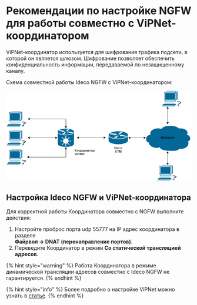 # Рекомендации по настройке NGFW для работы совместно с ViPNet-координатором

ViPNet-координатор используется для шифрования трафика подсети, в которой он является шлюзом. Шифрование позволяет обеспечить конфиденциальность информации, передаваемой по незащищенному каналу.

Схема совместной работы Ideco NGFW с ViPNet-координатором:

![](/.gitbook/assets/vipnet-coordinator1.png)

## Настройка Ideco NGFW и ViPNet-координатора

Для корректной работы Координатора совместно с NGFW выполните действия:

1. Настройте проброс порта udp 55777 на IP адрес координатора в разделе \
  **Файрвол -> DNAT (перенаправление портов)**.
2. Переведите Координатор в режим **Со статической трансляцией адресов**.

{% hint style="warning" %}
Работа Координатора в режиме динамической трансляции адресов совместно с Ideco NGFW не гарантируется.
{% endhint %}

{% hint style="info" %}
Более подробно о настройке ViPNet можно узнать в [статье](https://infotecs.ru/press-center/publications/printsipy-marshrutizatsii-i-preobrazovaniya-ip-trafika-v-vpn-seti-sozdannoy-s-ispolzovaniem-tekhnolo/).
{% endhint %}
